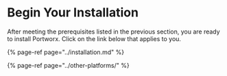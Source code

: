 # Begin Your Installation

After meeting the prerequisites listed in the previous section, you are ready to install Portworx. Click on the link below that applies to you.

{% page-ref page="../installation.md" %}

{% page-ref page="../other-platforms/" %}



